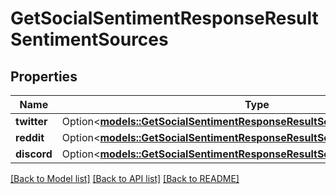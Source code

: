 # GetSocialSentimentResponseResultSentimentSources

## Properties

Name | Type | Description | Notes
------------ | ------------- | ------------- | -------------
**twitter** | Option<[**models::GetSocialSentimentResponseResultSentimentSourcesTwitter**](GetSocialSentimentResponse_result_sentiment_sources_twitter.md)> |  | [optional]
**reddit** | Option<[**models::GetSocialSentimentResponseResultSentimentSourcesReddit**](GetSocialSentimentResponse_result_sentiment_sources_reddit.md)> |  | [optional]
**discord** | Option<[**models::GetSocialSentimentResponseResultSentimentSourcesDiscord**](GetSocialSentimentResponse_result_sentiment_sources_discord.md)> |  | [optional]

[[Back to Model list]](../README.md#documentation-for-models) [[Back to API list]](../README.md#documentation-for-api-endpoints) [[Back to README]](../README.md)


